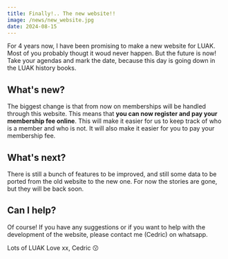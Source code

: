 ```yaml
---
title: Finally!.. The new website!!
image: /news/new_website.jpg
date: 2024-08-15
---
```


For 4 years now, I have been promising to make a new website for LUAK. Most of you probably thougt it woud never happen. But the future is now! Take your agendas and mark the date, because this day is going down in the LUAK history books.

<!--more-->

## What's new?

The biggest change is that from now on memberships will be handled through this website. This means that **you can now register and pay your membership fee online**. This will make it easier for us to keep track of who is a member and who is not. It will also make it easier for you to pay your membership fee.

## What's next?

There is still a bunch of features to be improved, and still some data to be ported from the old website to the new one. For now the stories are gone, but they will be back soon.

## Can I help?

Of course! If you have any suggestions or if you want to help with the development of the website, please contact me (Cedric) on whatsapp.

Lots of LUAK Love xx,
Cedric 😗
